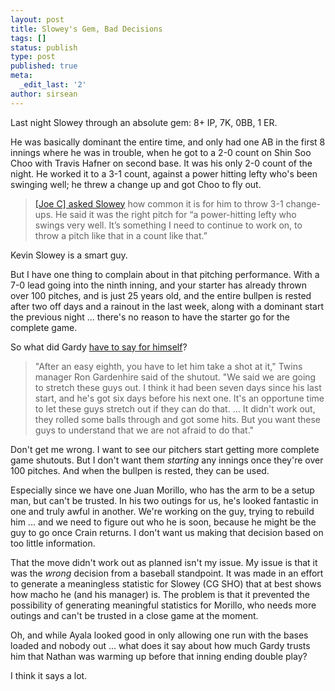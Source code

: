 ```yaml
---
layout: post
title: Slowey's Gem, Bad Decisions
tags: []
status: publish
type: post
published: true
meta:
  _edit_last: '2'
author: sirsean
---
```

Last night Slowey through an absolute gem: 8+ IP, 7K, 0BB, 1 ER.

He was basically dominant the entire time, and only had one AB in the first 8 innings where he was in trouble, when he got to a 2-0 count on Shin Soo Choo with Travis Hafner on second base. It was his only 2-0 count of the night. He worked it to a 3-1 count, against a power hitting lefty who's been swinging well; he threw a change up and got Choo to fly out.
<blockquote><a href="http://blogs2.startribune.com/blogs/christensen/2009/04/26/notes-on-a-scorecard-a-closer-look-at-sloweys-gem/">[Joe C] asked Slowey</a> how common it is for him to throw 3-1 change-ups. He said it was the right pitch for “a power-hitting lefty who swings very well. It’s something I need to continue to work on, to throw a pitch like that in a count like that.”</blockquote>
Kevin Slowey is a smart guy.

But I have one thing to complain about in that pitching performance. With a 7-0 lead going into the ninth inning, and your starter has already thrown over 100 pitches, and is just 25 years old, and the entire bullpen is rested after two off days and a rainout in the last week, along with a dominant start the previous night ... there's no reason to have the starter go for the complete game.

So what did Gardy <a href="http://mlb.mlb.com/news/article.jsp?ymd=20090425&amp;content_id=4423648&amp;vkey=recap&amp;fext=.jsp&amp;c_id=min">have to say for himself</a>?
<blockquote>"After an easy eighth, you have to let him take a shot at it," Twins manager Ron Gardenhire said of the shutout. "We said we are going to stretch these guys out. I think it had been seven days since his last start, and he's got six days before his next one. It's an opportune time to let these guys stretch out if they can do that. ... It didn't work out, they rolled some balls through and got some hits. But you want these guys to understand that we are not afraid to do that."</blockquote>
Don't get me wrong. I want to see our pitchers start getting more complete game shutouts. But I don't want them <em>starting</em> any innings once they're over 100 pitches. And when the bullpen is rested, they can be used.

Especially since we have one Juan Morillo, who has the arm to be a setup man, but can't be trusted. In his two outings for us, he's looked fantastic in one and truly awful in another. We're working on the guy, trying to rebuild him ... and we need to figure out who he is soon, because he might be the guy to go once Crain returns. I don't want us making that decision based on too little information.

That the move didn't work out as planned isn't my issue. My issue is that it was the <em>wrong</em> decision from a baseball standpoint. It was made in an effort to generate a meaningless statistic for Slowey (CG SHO) that at best shows how macho he (and his manager) is. The problem is that it prevented the possibility of generating meaningful statistics for Morillo, who needs more outings and can't be trusted in a close game at the moment.

Oh, and while Ayala looked good in only allowing one run with the bases loaded and nobody out ... what does it say about how much Gardy trusts him that Nathan was warming up before that inning ending double play?

I think it says a lot.
